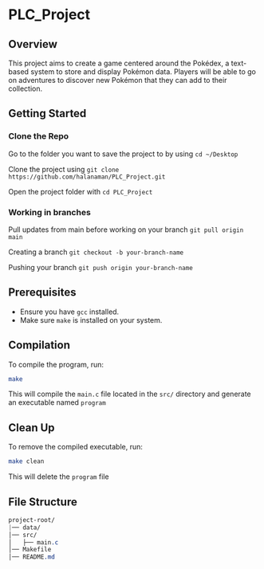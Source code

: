 # PLC_Project
## Overview
This project aims to create a game centered around the Pokédex, a text-based system to store and display Pokémon data. Players will be able to go on adventures to discover new Pokémon that they can add to their collection.

## Getting Started

### Clone the Repo

Go to the folder you want to save the project to by using `cd ~/Desktop`

Clone the project using `git clone https://github.com/halanaman/PLC_Project.git`

Open the project folder with `cd PLC_Project`

### Working in branches

Pull updates from main before working on your branch `git pull origin main`

Creating a branch `git checkout -b your-branch-name`

Pushing your branch `git push origin your-branch-name`


## Prerequisites
- Ensure you have `gcc` installed.
- Make sure `make` is installed on your system.

## Compilation
To compile the program, run:
```sh
make
```
This will compile the `main.c` file located in the `src/` directory and generate an executable named `program`

## Clean Up
To remove the compiled executable, run:
```sh
make clean
```
This will delete the `program` file

## File Structure
```css
project-root/
|── data/
│── src/
│   ├── main.c
│── Makefile
│── README.md
```

